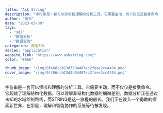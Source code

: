 ```yaml
---
title: "Ask String"
description: "字符串是一套可以侦听和理解的分析工具。它需要主动，而不仅仅是接受命令。 它超越了理解结构化数据，可以理解非结构化数据的细"
author: "瑞东"
date: "2023-03-30"
tags:
  - "sql"
  - "数据分析"
  - "数据查询"
categories: 数据SQL
series: "application"
website_link: "https://www.askstring.com/"
color: "#666"

thumb_image: "/img/0f466ccb23d3b84407ec2faee2cc4404.png"
cover_image: "/img/0f466ccb23d3b84407ec2faee2cc4404.png"
---
```


字符串是一套可以侦听和理解的分析工具。它需要主动，而不仅仅是接受命令。 它超越了理解结构化数据，可以理解非结构化数据的细微差别。数据分析正在通过未知的水域绘制路线，而STRING是这一旅程的船长。我们正在驶入一个勇敢的探索新世界，在那里，理解和智能协作的系统等待被发现。